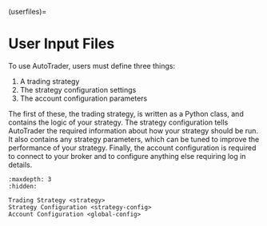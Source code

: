 (userfiles)=
# User Input Files

To use AutoTrader, users must define three things:
1. A trading strategy
2. The strategy configuration settings
3. The account configuration parameters

The first of these, the trading strategy, is written as a Python class, and contains the logic of your strategy.
The strategy configuration tells AutoTrader the required information about how your strategy should be run. It
also contains any strategy parameters, which can be tuned to improve the performance of your strategy. Finally,
the account configuration is required to connect to your broker and to configure anything else requiring log in
details.


```{toctree}
:maxdepth: 3
:hidden:

Trading Strategy <strategy>
Strategy Configuration <strategy-config>
Account Configuration <global-config>
```